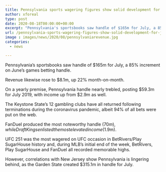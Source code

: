 ```yaml
---
title: Pennsylvania sports wagering figures show solid development for July
author: xforeal 
type: post
date: 2020-08-18T00:00:00+00:00
excerpt: "Pennsylvania's sportsbooks saw handle of $165m for July, a 85&amp;percnt; increment on June's games betting handle "
url: /pennsylvania-sports-wagering-figures-show-solid-development-for-july/
image : images/news/2020/08/pennsylvaniarevenue.jpg
categories:
  - news

---
```

Pennsylvania&#8217;s sportsbooks saw handle of $165m for July, a 85&percnt; increment on June&#8217;s games betting handle. 

Revenue likewise rose to $8.1m, up 22&percnt; month-on-month. 

On a yearly premise, Pennsylvania handle nearly trebled, posting $59.3m for July 2019, with income up from $2.9m as well. 

The Keystone State&#8217;s 12 gambling clubs have all returned following terminations during the coronavirus pandemic, albeit 94&percnt; of all bets were put on the web. 

FanDuel produced the most noteworthy handle ($70m), while DraftKings enlisted the most elevated income ($1.9m). 

UFC 251 was the most wagered on UFC occasion in BetRivers/Play SugarHouse history and, during MLB&#8217;s initial end of the week, BetRivers, Play SugarHouse and FanDuel all recorded memorable highs. 

However, correlations with New Jersey show Pennsylvania is lingering behind, as the Garden State created $315.1m in handle for July.